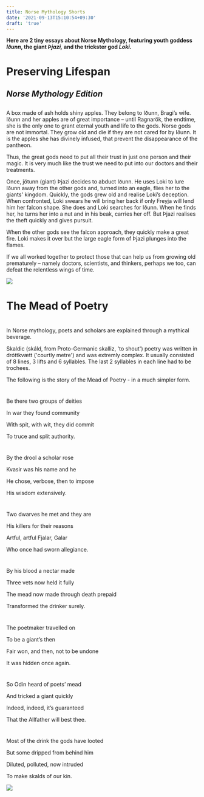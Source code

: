```yaml
---
title: Norse Mythology Shorts
date: '2021-09-13T15:10:54+09:30'
draft: 'true'
---
```

**Here are 2 tiny essays about Norse Mythology, featuring youth goddess _Iðunn_, the giant _Þjazi,_ and the trickster god _Loki._**



# Preserving Lifespan

## _Norse Mythology Edition_

## 

A box made of ash holds shiny apples. They belong to Iðunn, Bragi’s wife. Iðunn and her apples are of great importance – until Ragnarök, the endtime, she is the only one to grant eternal youth and life to the gods. Norse gods are not immortal. They grow old and die if they are not cared for by Iðunn. It is the apples she has divinely infused, that prevent the disappearance of the pantheon.

Thus, the great gods need to put all their trust in just one person and their magic. It is very much like the trust we need to put into our doctors and their treatments. 

Once, jötunn (giant) Þjazi decides to abduct Iðunn. He uses Loki to lure Iðunn away from the other gods and, turned into an eagle, flies her to the giants' kingdom. Quickly, the gods grew old and realise Loki’s deception. When confronted, Loki swears he will bring her back if only Freyja will lend him her falcon shape. She does and Loki searches for Iðunn. When he finds her, he turns her into a nut and in his beak, carries her off. But Þjazi realises the theft quickly and gives pursuit. 

When the other gods see the falcon approach, they quickly make a great fire. Loki makes it over but the large eagle form of Þjazi plunges into the flames.

If we all worked together to protect those that can help us from growing old prematurely – namely doctors, scientists, and thinkers, perhaps we too, can defeat the relentless wings of time.

![](/images/uploads/standard_compressed_he_flapped_away_with_her__magic_apples_and_all_by_elmer_boyd_smith.jpg)

# The Mead of Poetry

# 

In Norse mythology, poets and scholars are explained through a mythical beverage. 

Skaldic (skáld, from Proto-Germanic skalliz, 'to shout') poetry was written in dróttkvætt ('courtly metre') and was extremly complex. It usually consisted of 8 lines, 3 lifts and 6 syllables. The last 2 syllables in each line had to be trochees.

The following is the story of the Mead of Poetry - in a much simpler form.

# 

Be there two groups of deities

In war they found community

With spit, with wit, they did commit

To truce and split authority.  

# 

By the drool a scholar rose

Kvasir was his name and he

He chose, verbose, then to impose

His wisdom extensively.

# 

Two dwarves he met and they are

His killers for their reasons

Artful, artful Fjalar, Galar

Who once had sworn allegiance.

# 

By his blood a nectar made

Three vets now held it fully

The mead now made through death prepaid

Transformed the drinker surely.

# 

The poetmaker travelled on

To be a giant’s then

Fair won, and then, not to be undone

It was hidden once again.

# 

So Odin heard of poets’ mead

And tricked a giant quickly

Indeed, indeed, it’s guaranteed

That the Allfather will best thee.

# 

Most of the drink the gods have looted

But some dripped from behind him

Diluted, polluted, now intruded

To make skalds of our kin.

![](/images/uploads/olav_den_helliges_saga_-_skalden_berse_-_c._krogh.jpg)
